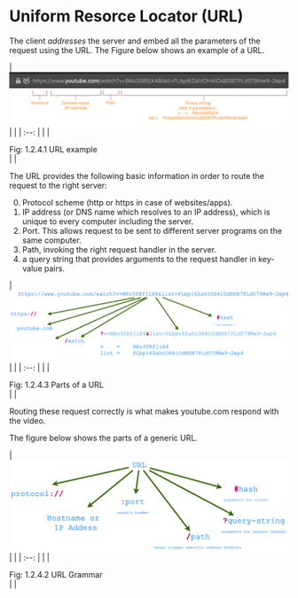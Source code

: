 # Uniform Resorce Locator (URL)


The client <i>addresses</i> the server and embed all the parameters of
the request using the URL. The Figure below shows an example of a URL.

| <img style="display:block;margin:auto" src='../../imgs/urlEg.png'> |   |
| :--:                                                               |   |
| <figcaption> Fig: 1.2.4.1 URL example</figcaption>                 |   |

The URL provides the following basic information in order to route the
request to the right server:

0. Protocol scheme (http or https in case of websites/apps).
1. IP address (or DNS name which resolves to an IP address), which is
   unique to every computer including the server.
2. Port. This allows request to be sent to different server programs on
   the same computer. 
3. Path, invoking the right request handler in the server.
4. a query string that provides arguments to the request handler in
   key-value pairs.


| <img style="display:block;margin:auto" src='../../imgs/ytURL.png'> |   |
| :--:                                                               |   |
| <figcaption> Fig: 1.2.4.3 Parts of a URL</figcaption>              |   |

Routing these request correctly is what
makes youtube.com respond with the video. 


The figure below shows the parts of a generic URL.

| <img style="display:block;margin:auto" src='../../imgs/urlGrammar.png'> |   |
| :--:                                                                    |   |
| <figcaption> Fig: 1.2.4.2 URL Grammar</figcaption>                      |   |



